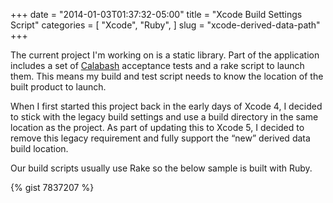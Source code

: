 +++
date = "2014-01-03T01:37:32-05:00"
title = "Xcode Build Settings Script"
categories = [
  "Xcode",
  "Ruby",
]
slug = "xcode-derived-data-path"
+++

The current project I'm working on is a static library. Part of the application includes a set of [Calabash](http://calaba.sh) acceptance tests and a rake script to launch them. This means my build and test script needs to know the location of the built product to launch.

<!-- more -->

When I first started this project back in the early days of Xcode 4, I decided to stick with the legacy build settings and use a build directory in the same location as the project. As part of updating this to Xcode 5, I decided to remove this legacy requirement and fully support the “new” derived data build location.

Our build scripts usually use Rake so the below sample is built with Ruby.

{% gist 7837207 %}
